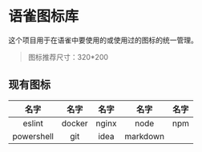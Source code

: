 # 语雀图标库

这个项目用于在语雀中要使用的或使用过的图标的统一管理。

> 图标推荐尺寸：320*200

## 现有图标

|     名字     |   名字   |  名字   |    名字    | 名字  |
|:----------:|:------:|:-----:|:--------:|:---:|
|   eslint   | docker | nginx |   node   | npm |
| powershell |  git   | idea  | markdown |

